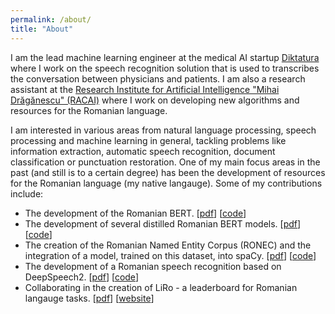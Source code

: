 ```yaml
---
permalink: /about/
title: "About"
---
```


I am the lead machine learning engineer at the medical AI startup [Diktatura](https://diktatura.com/) where I work on 
the speech recognition solution that is used to transcribes the conversation between physicians and patients. I am also a research 
assistant at the [Research Institute for Artificial Intelligence "Mihai Drăgănescu" (RACAI)](https://www.racai.ro/en/) where I work 
on developing new algorithms and resources for the Romanian language.

I am interested in various areas from natural language processing, speech processing and machine learning in general, tackling
problems like information extraction, automatic speech recognition, document classification or punctuation restoration. One of my main focus areas in the past (and still is to a certain degree) has been the development of resources for the Romanian 
language (my native langauge). Some of my contributions include:

- The development of the Romanian BERT. \[[pdf](https://aclanthology.org/2020.findings-emnlp.387/)\] \[[code](https://github.com/dumitrescustefan/Romanian-Transformers)\]
- The development of several distilled Romanian BERT models. \[[pdf](https://arxiv.org/abs/2112.12650)\] \[[code](https://github.com/racai-ai/Romanian-DistilBERT)\]
- The creation of the Romanian Named Entity Corpus (RONEC) and the integration of a model, trained on this dataset, into spaCy. \[[pdf](https://aclanthology.org/2020.lrec-1.546/)\] \[[code](https://github.com/dumitrescustefan/ronec)\]
- The development of a Romanian speech recognition based on DeepSpeech2. \[[pdf](https://academiaromana.ro/sectii2002/proceedings/doc2020-4/11-Avram_Tufis.pdf)\] \[[code](https://github.com/racai-ai/RobinASR)\]
- Collaborating in the creation of LiRo - a leaderboard for Romanian langauge tasks. \[[pdf](https://openreview.net/forum?id=JH61CD7afTv)\] \[[website](https://lirobenchmark.github.io/)\]